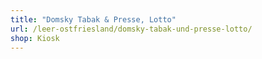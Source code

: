 ```yaml
---
title: "Domsky Tabak & Presse, Lotto"
url: /leer-ostfriesland/domsky-tabak-und-presse-lotto/
shop: Kiosk
---
```

